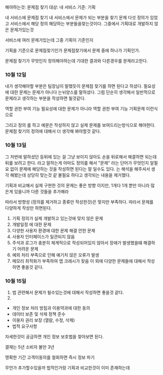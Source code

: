 해야하는것: 문제점 찾기
대상: 내 서비스
기준: 기획


내 서비스에 문제점 찾기
내 서비스에서 문제가 되는 부분을 찾기
문제 다섯 정의가 있었고
서비스에서 해당 정의 해당하는 부분들을찾는것이다.
그중에서
기획대로 개발하지 않은 문제가있는것


서비스에 여러 문제가있는데 그중 기획이 기준인지

기획을 기준으로 문제점찾기인가
문제점찾기에서 문제 중에 하나가 기획인가.

문제점 찾기가 무엇인지 정의해야하는데
기대한 결과와 다른경우를 문제라고한다.

### 10월 12일
내가 생각해야할 부분은
팀장님이 말했듯이
 문제점 찾기를 하면 된다고 하셨다.
 필요성에 대한 문제는 문제가 아니다 는뉘양스를 말하셨다.
 그럼 단순히 생각해서 일반적으로 문제라고 생각하는 부분을 작성하면 될것같다.

역할 권한 부여 기능 필요성에 대한 문제가 아니라
역할 권한 부여 기능 기획문제 이런식으로

그리고
정의 를 하고 예문은 작성하지 않고
실제 문제를 보여드리는방식으로 해야한다.
문제점 찾기의 정의에 대해서 더 생각해 봐야할것 같다.


### 10월 13일
그 저번에 말하셨던
등뒤에 있는 걸 그냥 보이지 않아도 손을 뒤로해서 해결하면 되는데
뒤를 보려고 한다. 라고 말하는게
아마도 정의를 해서 "문제" 라는 단어가 무엇인지 알필요 없이 문제에 해당하는 것을 작성하면 된다는 말 일수도 있다. 는 해석을 해주셔서 생각 해봤는데 상당히 맞는것 같 불필요 하다고 생각되는 내용을 제거했다.

기획과 비교해서 실제 구현한 것의 문제는 좋은 방향 이지만, 1개다
1개 뿐만 아니라 많은게 있을니까 다른 것들을 추가해라


따라서 방향성 (정의를 제거하고 종류만 작성한것)은 맞지만 부족하다.
따라서 문제를 다양하게 작성만 하면된다.

1. 기획 정의가 실제 개발하고 있는것에 맞지 않은 문제
2. 개발일정 에 대한 문제
3. 다양한 사용자 환경에 대한 문제 해결 안한 문제
4. 사용자 인터페이스가 일관되지 않음
5. 주석과 로그가 충분히 체계적으로 작성되어있지 않아서 장애가 발생했을떄 해결하기 어려운 문제
6. 예외 처리 부족으로 인해 예기치 않은 오류가 발생
7. 메모리 최적화가 부족하여 앱 크래시가 잦음
이 외에 다양한 문제들에 대해서 작성하면 좋을것 같다.


### 10월 15일
1. 법 관련해서 문제가 될수있는것에 대해서 작성하면 좋을것 같다.
2. 

- 개인 정보 처리 방침과 이용약과에 대한 동의
- 데이터 보존 및 삭제 정책 준수
- 이용자 권리 보장 (열람, 수정, 삭제) 
- 법적 요구사항

자세한것이 궁금하면 개인 정보 보호법을 찾아보면 된다.


결재는 5년
소비자 불만 3년

명확한 기간 
고객이동의를 철회하면 즉시 정보 파기

무언가 추가할수있을까
법적인거랑 기획과 비교한것이 이미 존재하는데